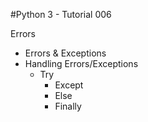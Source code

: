 #Python 3 - Tutorial 006

Errors
  - Errors & Exceptions
  - Handling Errors/Exceptions
    - Try
      - Except
      - Else
      - Finally